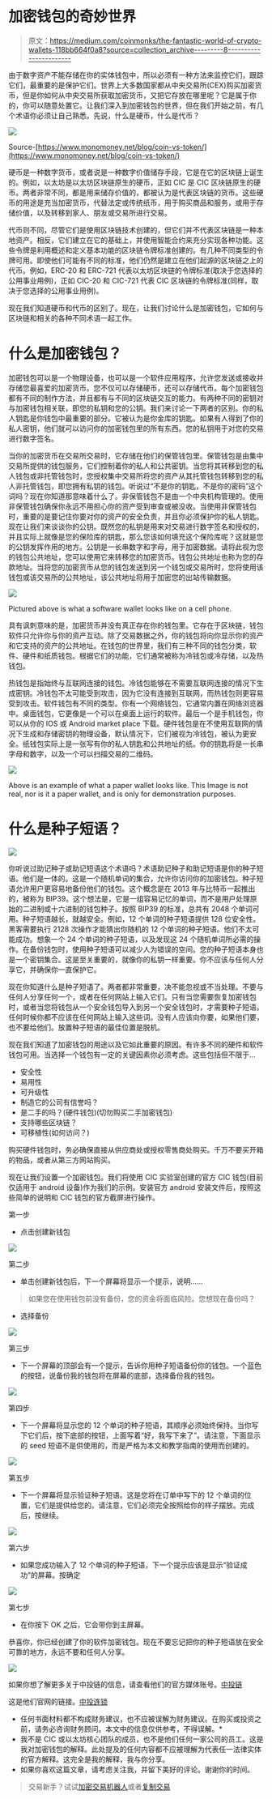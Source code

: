 # 加密钱包的奇妙世界

> 原文：<https://medium.com/coinmonks/the-fantastic-world-of-crypto-wallets-118bb664f0a8?source=collection_archive---------8----------------------->

由于数字资产不能存储在你的实体钱包中，所以必须有一种方法来监控它们，跟踪它们，最重要的是保护它们。世界上大多数国家都从中央交易所(CEX)购买加密货币，但是你如何从中央交易所获取加密货币，又把它存放在哪里呢？它是属于你的，你可以随意处置它。让我们深入到加密钱包的世界，但在我们开始之前，有几个术语你必须让自己熟悉。先说，什么是硬币，什么是代币？

![](img/fff64f9cedecfe69e4948604741c9fe6.png)

Source-[https://www.monomoney.net/blog/coin-vs-token/](https://www.monomoney.net/blog/coin-vs-token/)

硬币是一种数字货币，或者说是一种数字价值储存手段，它是在它的区块链上诞生的。例如，以太坊是以太坊区块链原生的硬币，正如 CIC 是 CIC 区块链原生的硬币。两者非常不同，都是用来储存价值的，都被认为是代表区块链的货币。这些硬币的用途是充当加密货币，代替法定或传统纸币，用于购买商品和服务，或用于存储价值，以及转移到家人、朋友或交易所进行交易。

代币则不同，尽管它们是使用区块链技术创建的，但它们并不代表区块链是一种本地资产。相反，它们建立在它的基础上，并使用智能合约来充分实现各种功能。这些令牌是利用概述和定义基本功能的区块链令牌标准创建的。有几种不同类型的令牌可用。即使他们可能有不同的标准，他们仍然是建立在他们起源的区块链之上的代币。例如，ERC-20 和 ERC-721 代表以太坊区块链的令牌标准(取决于您选择的公用事业用例)，正如 CIC-20 和 CIC-721 代表 CIC 区块链的令牌标准(同样，取决于您选择的公用事业用例)。

现在我们知道硬币和代币的区别了。现在，让我们讨论什么是加密钱包，它如何与区块链和相关的各种不同术语一起工作。

# 什么是加密钱包？

加密钱包可以是一个物理设备，也可以是一个软件应用程序，允许您发送或接收并存储您最喜爱的加密货币。您不仅可以存储硬币，还可以存储代币。每个加密钱包都有不同的制作方法，并且都有与不同的区块链交互的能力。有两种不同的密钥对与加密钱包相关联，即您的私钥和您的公钥。我们来讨论一下两者的区别。你的私人钥匙是你钱包中最重要的部分。它被认为是你金库的钥匙。如果有人得到了你的私人密钥，他们就可以访问你的加密钱包里的所有东西。您的私钥用于对您的交易进行数字签名。

当你的加密货币在交易所交易时，它存储在他们的保管钱包里。保管钱包是由集中交易所提供的钱包服务，它们控制着你的私人和公共密钥。当您将其转移到您的私人钱包或非托管钱包时，您授权集中交易所将您的资产从其托管钱包转移到您的私人非托管钱包，即您拥有私钥的钱包。听说过“不是你的钥匙，不是你的密码”这个词吗？现在你知道那意味着什么了。非保管钱包不是由一个中央机构管理的。使用非保管钱包确保你永远不用担心你的资产受到审查或被没收。当使用非保管钱包时，重要的是要记住你要对你的资产的安全负责，并且你必须保护你的私人钥匙。现在让我们来谈谈你的公钥。既然您的私钥是用来对交易进行数字签名和授权的，并且实际上就像是您的保险库的钥匙，那么您该如何填充这个保险库呢？这就是您的公钥发挥作用的地方。公钥是一长串数字和字母，用于加密数据。请将此视为您的钱包公共地址，您可以使用它来转移您的加密货币。钱包公共地址也称为您的存款地址。当将您的加密货币从您的钱包发送到另一个钱包或交易所时，您将使用该钱包或该交易所的公共地址，该公共地址将用于加密您的出站传输数据。

![](img/fc319bef91597f062376a5a7894f50c5.png)

Pictured above is what a software wallet looks like on a cell phone.

具有讽刺意味的是，加密货币并没有真正存在你的钱包里。它存在于区块链，钱包软件只允许你与你的资产互动。除了交易数据之外，你的钱包将向你显示你的资产和它支持的资产的公共地址。在钱包的世界里，我们有三种不同的钱包分类，软件、硬件和纸质钱包。根据它们的功能，它们通常被称为冷钱包或冷存储，以及热钱包。

热钱包是指始终与互联网连接的钱包。冷钱包能够在不需要互联网连接的情况下生成密钥。冷钱包不太可能受到攻击，因为它没有连接到互联网，而热钱包则更容易受到攻击。软件钱包有不同的类型。你有一个网络钱包，它通常内置在网络浏览器中。桌面钱包，它更像是一个可以在桌面上运行的软件。最后一个是手机钱包，你可以从你的 IOS 或 Android market place 下载。硬件钱包是在不使用互联网的情况下生成和存储密钥的物理设备，默认情况下，它们被视为冷钱包，被认为更安全。纸钱包实际上是一张写有你的私人钥匙和公共地址的纸。你的钥匙将是一长串字母和数字，以及一个可以扫描交易的二维码。

![](img/b5124087eb96ed0f2fe822a8435b446d.png)

Above is an example of what a paper wallet looks like. This Image is not real, nor is it a paper wallet, and is only for demonstration purposes.

# 什么是种子短语？

![](img/8b56e289025039f22eb79ed9342bb1fb.png)

你听说过助记种子或助记短语这个术语吗？术语助记种子和助记短语是你的种子短语。他们是一体的。这是一个随机单词的集合，允许你访问你的加密钱包。种子短语允许用户更容易地备份他们的钱包。这个概念是在 2013 年与比特币一起推出的，被称为 BIP39。这个想法是，它是一组容易记忆的单词，而不是用户处理原始的二进制或十六进制的钱包种子。按照 BIP39 的标准，总共有 2048 个单词可用。种子短语越长，就越安全。例如，12 个单词的种子短语提供 128 位安全性。黑客需要执行 2128 次操作才能猜出你随机的 12 个单词的种子短语。他们不太可能成功。想象一个 24 个单词的种子短语，以及发现这 24 个随机单词所必需的操作。在备份钱包时，使用种子短语可以减少人为错误的空间。您的种子短语本身也是一个密钥集合。这是至关重要的，就像你的私钥一样重要。你不应该与任何人分享它，并确保你一直保护它。

现在你知道什么是种子短语了。两者都非常重要，决不能忽视或不当处理。不要与任何人分享任何一个，或者在任何网站上输入它们。只有当您需要恢复加密钱包时，或者当您将钱包从一个安全钱包导入到另一个安全钱包时，才需要种子短语。任何时候你都不应该在任何网站上输入这些词。没有人应该向你要，如果他们要，也不要给他们。放置种子短语的最佳位置是脱机。

现在我们知道了加密钱包的用途以及它如此重要的原因。有许多不同的硬件和软件钱包可用。当选择一个钱包有一定的关键因素你必须考虑。这些包括但不限于…

*   安全性
*   易用性
*   可升级性
*   制造它的公司有信誉吗？
*   是二手的吗？(硬件钱包)(切勿购买二手加密钱包)
*   支持哪些区块链？
*   可移植性(如何访问？)

购买硬件钱包时，务必确保直接从供应商处或授权零售商处购买。千万不要买开箱的物品，或者从第三方网站购买。

现在让我们设置一个加密钱包。我们将使用 CIC 实验室创建的官方 CIC 钱包(目前仅适用于 android 设备)作为我们的示例。安装官方 android 安装文件后，按照这些简单的说明和 CIC 钱包的官方截屏进行操作。

第一步

*   点击创建新钱包

![](img/d09fd3023c78d9f230bb5069912d4a5f.png)

第二步

*   单击创建新钱包后，下一个屏幕将显示一个提示，说明……

> 如果您在使用钱包前没有备份，您的资金将面临风险。您想现在备份吗？

*   选择备份

![](img/7c499cc4f0d64f2374d3679b3f147661.png)

第三步

*   下一个屏幕的顶部会有一个提示，告诉你用种子短语备份你的钱包。一个蓝色的按钮，说备份我的钱包将在屏幕的底部，选择备份我的钱包。

![](img/4c51389021b2c9e3cfc2a3f43e46246d.png)

第四步

*   下一个屏幕将显示您的 12 个单词的种子短语，其顺序必须始终保持。当你写下它们后，按下底部的按钮，上面写着“好，我写下来了”。请注意，下面显示的 seed 短语不是供使用的，而是严格为本文和教学指南的使用而创建的。

![](img/05e9f3807e6e4967d8df0a78cf7f1d8b.png)

第五步

*   下一个屏幕将显示验证种子短语。这是您将在订单中写下的 12 个单词的位置，它们是提供给您的。请注意，它们必须完全按照给你的样子摆放。完成后，按继续。

![](img/f04d7fec3906c499ccc38a423804ae25.png)

第六步

*   如果您成功输入了 12 个单词的种子短语，下一个提示应该是显示“验证成功”的屏幕。按确定

![](img/221f89d6a46080b978d0b288c97fd1d1.png)

第七步

*   在你按下 OK 之后，它会带你到主屏幕。

恭喜你，你已经创建了你的软件加密钱包。现在不要忘记把你的种子短语放在安全可靠的地方，永远不要和任何人分享。

![](img/5a48cdb87bceb6e3c2c3b9151bbd3996.png)

如果你想了解更多关于中投链的信息，请查看他们的官方媒体账号。[中投链](https://medium.com/u/f3354b7470ef?source=post_page-----118bb664f0a8--------------------------------)

这是他们官网的链接。[中投连锁](https://cicchain.net/)

*   任何书面材料都不构成财务建议，也不应被误解为财务建议。在购买或投资之前，请务必咨询财务顾问。本文中的信息仅供参考，不得误解。*
*   我不是 CIC 或以太坊核心团队的成员，也不是他们任何一家公司的员工。这是我对加密钱包的解释。此处提及的任何内容都不应被理解为代表任一法律实体的官方解释。这完全是我的解释，我与你分享。
*   如果你喜欢这篇文章，请考虑关注我，并留下美好的评论。谢谢你的时间。

> 交易新手？试试[加密交易机器人](/coinmonks/crypto-trading-bot-c2ffce8acb2a)或者[复制交易](/coinmonks/top-10-crypto-copy-trading-platforms-for-beginners-d0c37c7d698c)